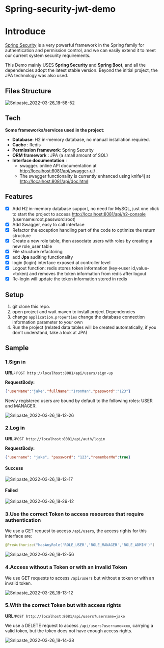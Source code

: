 # Spring-security-jwt-demo



# Introduce

[Spring Security](https://spring.io/projects/spring-security) is a very powerful framework in the Spring family for authentication and permission control, and we can easily extend it to meet our current system security requirements.

This Demo mainly USES **Spring Security** and **Spring Boot**, and all the dependencies adopt the latest stable version. Beyond the initial project, the JPA technology was also used. 



## Files Structure

![Snipaste_2022-03-26_18-58-52](README.assets/Snipaste_2022-03-26_18-58-52.png)



## Tech

**Some frameworks/services used in the project:**

- **Database**: H2 in-memory database, no manual installation required.
- **Cache** : Redis
- **Permission framework**: Spring Security
- **ORM framework** : JPA (a small amount of SQL)
- **Interface documentation** : 
  - swagger. online API documentation at [http://localhost:8081/api/swagger-ui/](http://localhost:8081/api/swagger-ui/) . 
  - The swagger functionality is currently enhanced using knife4j at [http://localhost:8081/api/doc.html](http://localhost:8081/api/doc.html) 




## Features

- [x] Add H2 in-memory database support, no need for MySQL, just one click to start the project to access [http://localhost:8081/api/h2-console](http://localhost:8081/api/h2-console) (username:root,password:root)
- [x] Add Swagger, easy to call interface
- [x] Refactor the exception handling part of the code to optimize the return structure
- [x] Create a new role table, then associate users with roles by creating a new role_user table
- [x] File structure refactoring
- [x] add **Jpa** auditing functionality
- [x] login (login) interface exposed at controller level
- [x] Logout function: redis stores token information (key->user id,value->token) and removes the token information from redis after logout
- [x] Re-login will update the token information stored in redis

## 

## Setup

1. git clone this repo.
2. open project and wait maven to install project Dependencies
3. change `application.properties` change the database connection information parameter to your own
4. Run the project (related data tables will be created automatically, if you don't understand, take a look at JPA)



## Sample



### 1.Sign in 

**URL:** `POST http://localhost:8081/api/users/sign-up`

**RequestBody:**

```json
{"userName":"jake","fullName":"IronMan","password":"123"}
```

Newly registered users are bound by default to the following roles: USER and MANAGER.

![Snipaste_2022-03-26_18-12-26](README.assets/Snipaste_2022-03-26_18-12-26.png)



### 2.Log in 

**URL:**`POST http://localhost:8081/api/auth/login`

**RequestBody:**

```json
{"username": "jake", "password": "123","rememberMe":true}
```

#### Success

![Snipaste_2022-03-26_18-12-17](README.assets/Snipaste_2022-03-26_18-12-17.png)



#### Failed

![Snipaste_2022-03-26_18-29-12](README.assets/Snipaste_2022-03-26_18-29-12.png)



### 3.Use the correct Token to access resources that require authentication

We use a GET request to access `/api/users`, the access rights for this interface are:

```java
@PreAuthorize("hasAnyRole('ROLE_USER','ROLE_MANAGER','ROLE_ADMIN')")
```

![Snipaste_2022-03-26_18-12-56](README.assets/Snipaste_2022-03-26_18-12-56.png)



### 4.Access without a Token or with an invalid Token

We use GET requests to access `/api/users` but without a token or with an invalid token.

![Snipaste_2022-03-26_18-13-12](README.assets/Snipaste_2022-03-26_18-13-12.png)

### 5.With the correct Token but with access rights

**URL:**`POST http://localhost:8081/api/users?username=jake`

We use a DELETE request to access `/api/users?username=xxx`, carrying a valid token, but the token does not have enough access rights.

![Snipaste_2022-03-26_18-14-38](README.assets/Snipaste_2022-03-26_18-14-38.png)







